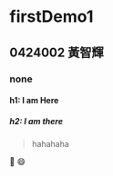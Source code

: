 # firstDemo1
## 0424002 黃智輝
### none
#### h1: I am Here
##### h2: I am there
>  hahahaha



:date:
:smile:

